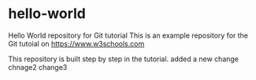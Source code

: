 # hello-world
Hello World repository for Git tutorial
This is an example repository for the Git tutoial on https://www.w3schools.com

This repository is built step by step in the tutorial.
added a new change
chnage2
change3


